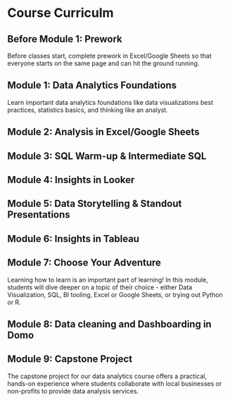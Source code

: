 # Course Curriculm 

## Before Module 1: Prework 

Before classes start, complete prework in Excel/Google Sheets so that everyone starts on the same page and can hit the ground running. 

## Module 1: Data Analytics Foundations 

Learn important data analytics foundations like data visualizations best practices, statistics basics, and thinking like an analyst. 

## Module 2: Analysis in Excel/Google Sheets

## Module 3: SQL Warm-up & Intermediate SQL 

## Module 4: Insights in Looker 

## Module 5: Data Storytelling & Standout Presentations 

## Module 6: Insights in Tableau 

## Module 7: Choose Your Adventure 

Learning how to learn is an important part of learning! In this module, students will dive deeper on a topic of their choice - either Data Visualization, SQL, BI tooling, Excel or Google Sheets, or trying out Python or R.

## Module 8: Data cleaning and Dashboarding in Domo 

## Module 9: Capstone Project 

The capstone project for our data analytics course offers a practical, hands-on experience where students collaborate with local businesses or non-profits to provide data analysis services. 

